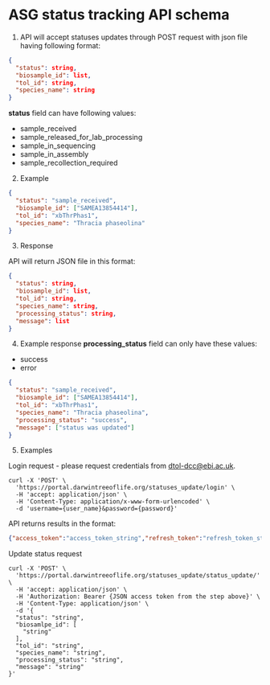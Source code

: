# ASG status tracking API schema

1. API will accept statuses updates through POST request with json file having 
following format:

```json
{
  "status": string,
  "biosample_id": list,
  "tol_id": string,
  "species_name": string
}
```
**status** field can have following values:
- sample_received
- sample_released_for_lab_processing
- sample_in_sequencing
- sample_in_assembly
- sample_recollection_required
2. Example
```json
{
  "status": "sample_received",
  "biosample_id": ["SAMEA13854414"],
  "tol_id": "xbThrPhas1",
  "species_name": "Thracia phaseolina"
}
```

3. Response

API will return JSON file in this format:
```json
{
  "status": string,
  "biosample_id": list,
  "tol_id": string,
  "species_name": string,
  "processing_status": string,
  "message": list
}
```

4. Example response
**processing_status** field can only have these values:
- success
- error
```json
{
  "status": "sample_received",
  "biosample_id": ["SAMEA13854414"],
  "tol_id": "xbThrPhas1",
  "species_name": "Thracia phaseolina",
  "processing_status": "success",
  "message": ["status was updated"]
}
```

5. Examples

Login request - please request credentials from
[dtol-dcc@ebi.ac.uk](mailto:dtol-dcc@ebi.ac.uk).
```http request
curl -X 'POST' \
  'https://portal.darwintreeoflife.org/statuses_update/login' \
  -H 'accept: application/json' \
  -H 'Content-Type: application/x-www-form-urlencoded' \
  -d 'username={user_name}&password={password}'
```
API returns results in the format:
```json
{"access_token":"access_token_string","refresh_token":"refresh_token_string"}
```

Update status request
```http request
curl -X 'POST' \
  'https://portal.darwintreeoflife.org/statuses_update/status_update/' \
  -H 'accept: application/json' \
  -H 'Authorization: Bearer {JSON access token from the step above}' \
  -H 'Content-Type: application/json' \
  -d '{
  "status": "string",
  "biosamlpe_id": [
    "string"
  ],
  "tol_id": "string",
  "species_name": "string",
  "processing_status": "string",
  "message": "string"
}'
```
